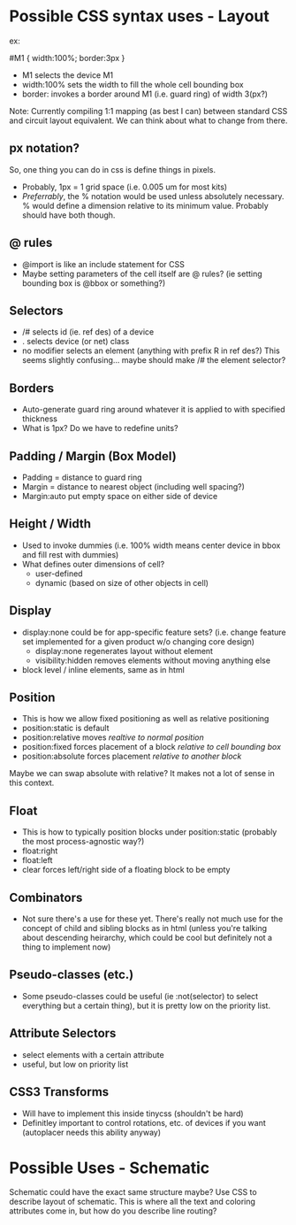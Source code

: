 # Possible CSS syntax uses - Layout
ex:

\#M1 {
    width:100%;
    border:3px
}

- M1 selects the device M1
- width:100% sets the width to fill the whole cell bounding box
- border: invokes a border around M1 (i.e. guard ring) of width 3(px?)


Note: Currently compiling 1:1 mapping (as best I can) between standard CSS and circuit layout equivalent. We can think about what to change from there.

## px notation?
So, one thing you can do in css is define things in pixels.
- Probably, 1px = 1 grid space (i.e. 0.005 um for most kits)
- *Preferrably*, the % notation would be used unless absolutely necessary. % would define a dimension relative to its minimum value. Probably should have both though.


## @ rules
- @import is like an include statement for CSS
- Maybe setting parameters of the cell itself are @ rules? (ie setting bounding box is @bbox or something?)


## Selectors
- /# selects id (ie. ref des) of a device
- . selects device (or net) class
- no modifier selects an element (anything with prefix R in ref des?)
This seems slightly confusing... maybe should make /# the element selector?


## Borders
- Auto-generate guard ring around whatever it is applied to with specified thickness
- What is 1px? Do we have to redefine units?


## Padding / Margin (Box Model)
- Padding = distance to guard ring
- Margin = distance to nearest object (including well spacing?)
- Margin:auto put empty space on either side of device


## Height / Width
- Used to invoke dummies (i.e. 100% width means center device in bbox and fill rest with dummies)
- What defines outer dimensions of cell?
    + user-defined
    + dynamic (based on size of other objects in cell)


## Display
- display:none could be for app-specific feature sets? (i.e. change feature set implemented for a given product w/o changing core design)
    + display:none regenerates layout without element
    + visibility:hidden removes elements without moving anything else
- block level / inline elements, same as in html


## Position
- This is how we allow fixed positioning as well as relative positioning
- position:static is default
- position:relative moves *realtive to normal position*
- position:fixed forces placement of a block *relative to cell bounding box*
- position:absolute forces placement *relative to another block*

Maybe we can swap absolute with relative? It makes not a lot of sense in this context.


## Float
- This is how to typically position blocks under position:static (probably the most process-agnostic way?)
- float:right
- float:left
- clear forces left/right side of a floating block to be empty


## Combinators
- Not sure there's a use for these yet. There's really not much use for the concept of child and sibling blocks as in html (unless you're talking about descending heirarchy, which could be cool but definitely not a thing to implement now)


## Pseudo-classes (etc.)
- Some pseudo-classes could be useful (ie :not(selector) to select everything but a certain thing), but it is pretty low on the priority list.


## Attribute Selectors
- select elements with a certain attribute
- useful, but low on priority list


## CSS3 Transforms
- Will have to implement this inside tinycss (shouldn't be hard)
- Definitley important to control rotations, etc. of devices if you want (autoplacer needs this ability anyway)









# Possible Uses - Schematic

Schematic could have the exact same structure maybe? Use CSS to describe layout of schematic. This is where all the text and coloring attributes come in, but how do you describe line routing?
